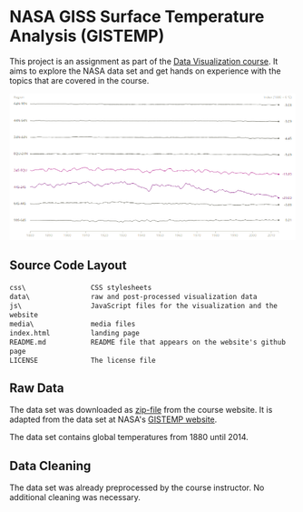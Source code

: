 # NASA GISS Surface Temperature Analysis (GISTEMP)

This project is an assignment as part of the [Data Visualization course](https://class.coursera.org/datavisualization-001). It aims to explore the NASA data set and get hands on 
experience with the topics that are covered in the course.

[![nl-hugo.github.io/gistemp](/media/screenshot.png)](http://nl-hugo.github.io/gistemp)
	

## Source Code Layout

    css\                CSS stylesheets
    data\               raw and post-processed visualization data
    js\                 JavaScript files for the visualization and the website
    media\				media files
    index.html          landing page
    README.md           README file that appears on the website's github page
	LICENSE				The license file
	
	
## Raw Data

The data set was downloaded as [zip-file](https://d396qusza40orc.cloudfront.net/datavisualization/programming_assignment_1/Programming%20Assignment%201%20Data%20New.zip) from the 
course website. It is adapted from the data set at NASA's [GISTEMP website](http://data.giss.nasa.gov/gistemp/).

The data set contains global temperatures from 1880 until 2014.


## Data Cleaning 

The data set was already preprocessed by the course instructor. No additional cleaning was necessary.


